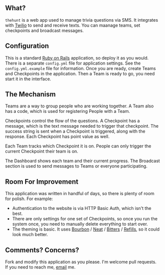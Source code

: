 ## What?

`thehunt` is a web app used to manage trivia questions via SMS. It integrates with [Twilio][twilio] to send and receive texts. You can maanage teams, set checkpoints and broadcast messages.

## Configuration

This is a standard [Ruby on Rails][rubyonrails] application, so deploy it as you would. There is a separate `config.yml` file for application settings. See the `config.yml.example` file for information.  Once you are ready, create Teams and Checkpoints in the application. Then a Team is ready to go, you need start it in the interface.

## The Mechanism

Teams are a way to group people who are working together. A Team also has a code, which is used for registering People with a Team.

Checkpoints control the flow of the questions. A Checkpoint has a message, which is the text message needed to trigger that checkpoint. The success string is sent when a Checkpoint is triggered, along with the response. Each Checkpoint has point value as well.

Each Team tracks which Checkpoint it is on. People can only trigger the current Checkpoint their team is on.

The Dashboard shows each team and their current progress. The Broadcast section is used to send messages to Teams or everyone participating.

## Room For Improvement

This application was written in handful of days, so there is plenty of room for polish. For example:

*   Authentication to the website is via HTTP Basic Auth, which isn't the best.
*   There are only settings for one set of Checkpoints, so once you run the system once, you need to manually delete everything to start over.
*   The theming is basic. It uses [Bourbon][bourbon] / [Neat][neat] / [Bitters][bitters] / [Refills][refills], so it could look much better.

## Comments? Concerns?

Fork and modify this application as you please. I'm welcome pull requests. If you need to reach me, [email][email] me.

  [twilio]: https://www.twilio.com "Twilio Cloud Communications - APIs for Voice and Text Messaging"
  [rubyonrails]: http://www.rubyonrails.org "Ruby on Rails"
  [bourbon]: http://bourbon.io "Bourben - A Sass Mixin Library"
  [neat]: http://neat.bourbon.io "Bourbon Neat"
  [bitters]: http://bitters.bourbon.io "Bitters - Predefined Styles for Bourbon"
  [refills]: http://refills.bourbon.io "Refills"
  [email]: mailto:stephen@gerstacker.us
